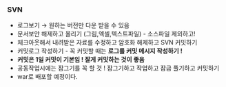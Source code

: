 ### **SVN**

- 로그보기 → 원하는 버전만 다운 받을 수 있음
- 문서보안 해제하고 올리기 (그림,엑셀,텍스트파일) - 소스파일 제외하고!
- 체크아웃해서 내려받은 자료를 수정하고 암호화 해제하고 SVN 커밋하기
- 커밋로그 작성하기 - 꼭 커밋할 때는 **로그를 커밋 메시지 작성하기 !**
- **커밋은 1일 커밋이 기본임 ! 잘게 커밋하는 것이 좋음**
- 공동작업시에는 잠그기를 꼭 할 것 !  잠그기하고 작업하고 잠금 풀기하고 커밋하기
- war로 배포할 예정이다.